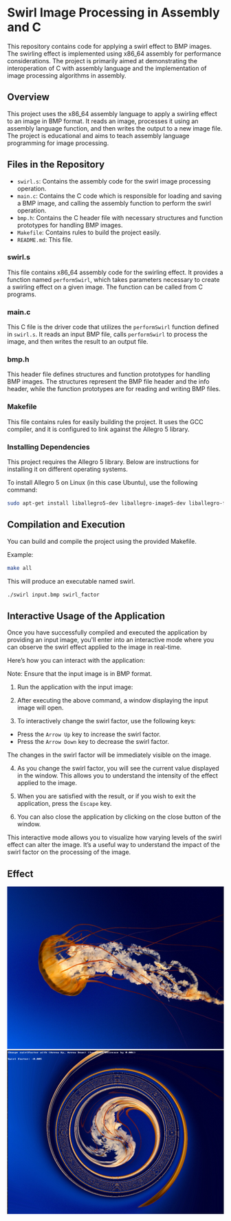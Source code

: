 # Swirl Image Processing in Assembly and C

This repository contains code for applying a swirl effect to BMP images. The swirling effect is implemented using x86_64 assembly for performance considerations. The project is primarily aimed at demonstrating the interoperation of C with assembly language and the implementation of image processing algorithms in assembly.

## Overview

This project uses the x86_64 assembly language to apply a swirling effect to an image in BMP format. It reads an image, processes it using an assembly language function, and then writes the output to a new image file. The project is educational and aims to teach assembly language programming for image processing.

## Files in the Repository

- `swirl.s`: Contains the assembly code for the swirl image processing operation.
- `main.c`: Contains the C code which is responsible for loading and saving a BMP image, and calling the assembly function to perform the swirl operation.
- `bmp.h`: Contains the C header file with necessary structures and function prototypes for handling BMP images.
- `Makefile`: Contains rules to build the project easily.
- `README.md`: This file.

### swirl.s

This file contains x86_64 assembly code for the swirling effect. It provides a function named `performSwirl`, which takes parameters necessary to create a swirling effect on a given image. The function can be called from C programs.

### main.c

This C file is the driver code that utilizes the `performSwirl` function defined in `swirl.s`. It reads an input BMP file, calls `performSwirl` to process the image, and then writes the result to an output file.

### bmp.h

This header file defines structures and function prototypes for handling BMP images. The structures represent the BMP file header and the info header, while the function prototypes are for reading and writing BMP files.

### Makefile

This file contains rules for easily building the project. It uses the GCC compiler, and it is configured to link against the Allegro 5 library.

### Installing Dependencies

This project requires the Allegro 5 library. Below are instructions for installing it on different operating systems.

To install Allegro 5 on Linux (in this case Ubuntu), use the following command:

```sh
sudo apt-get install liballegro5-dev liballegro-image5-dev liballegro-font5-dev liballegro-ttf5-dev
```

## Compilation and Execution

You can build and compile the project using the provided Makefile. 

Example:

```sh
make all
```

This will produce an executable named swirl.

```sh
./swirl input.bmp swirl_factor
```

## Interactive Usage of the Application

Once you have successfully compiled and executed the application by providing an input image, you'll enter into an interactive mode where you can observe the swirl effect applied to the image in real-time.

Here’s how you can interact with the application:

Note: Ensure that the input image is in BMP format.

1. Run the application with the input image:

2. After executing the above command, a window displaying the input image will open. 

3. To interactively change the swirl factor, use the following keys:
- Press the `Arrow Up` key to increase the swirl factor.
- Press the `Arrow Down` key to decrease the swirl factor.

The changes in the swirl factor will be immediately visible on the image.

4. As you change the swirl factor, you will see the current value displayed in the window. This allows you to understand the intensity of the effect applied to the image.

5. When you are satisfied with the result, or if you wish to exit the application, press the `Escape` key.

6. You can also close the application by clicking on the close button of the window.

This interactive mode allows you to visualize how varying levels of the swirl effect can alter the image. It’s a useful way to understand the impact of the swirl factor on the processing of the image.


## Effect 

![Original Jelly Image](images/jelly_original.bmp)
![SWirled Jelly Image](images/jelly_original_after_swirl.png)
